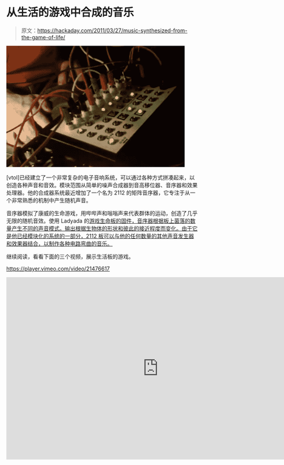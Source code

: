 # 从生活的游戏中合成的音乐

> 原文：<https://hackaday.com/2011/03/27/music-synthesized-from-the-game-of-life/>

![gameoflife_synth](img/a285401cef6c1ce9bc5b73e3ee5a9d3b.png "gamoflife_synth")

[vtol]已经建立了一个非常复杂的电子音响系统，可以通过各种方式拼凑起来，以创造各种声音和音效。模块范围从简单的噪声合成器到音高移位器、音序器和效果处理器。他的合成器系统最近增加了一个名为 2112 的矩阵音序器，它专注于从一个非常熟悉的机制中产生随机声音。

音序器模拟了康威的生命游戏，用哔哔声和嗡嗡声来代表群体的运动，创造了几乎无限的随机音效。使用 Ladyada 的[游戏生命板的固件，音序器根据板上菌落的数量产生不同的声音模式。输出根据生物体的形状和彼此的接近程度而变化。由于它是他已经模块化的系统的一部分，2112 板可以与他的任何数量的其他声音发生器和效果器结合，以制作各种电路弯曲的音乐。](http://www.ladyada.net/make/conway/)

继续阅读，看看下面的三个视频，展示生活板的游戏。

<https://player.vimeo.com/video/21476617>

</div> <div class="embed-vimeo" style="text-align: center;"><iframe src="https://player.vimeo.com/video/21474573" width="800" height="480" frameborder="0" webkitallowfullscreen="" mozallowfullscreen="" allowfullscreen=""/></div> <div class="embed-vimeo" style="text-align: center;"><iframe src="https://player.vimeo.com/video/21475330" width="800" height="480" frameborder="0" webkitallowfullscreen="" mozallowfullscreen="" allowfullscreen=""/></div> </body> </html>
